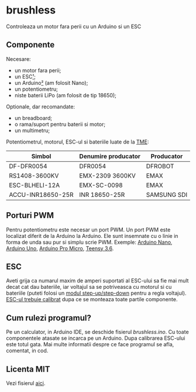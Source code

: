 # brushless
Controleaza un motor fara perii cu un Arduino si un ESC

## Componente
Necesare:
 - un motor fara perii;
 - un ESC[¹];
 - un Arduino[²] (am folosit Nano);
 - un potentiometru;
 - niste baterii LiPo (am folosit de tip 18650);

Optionale, dar recomandate:
 - un breadboard;
 - o rama/suport pentru baterii si motor;
 - un multimetru;

Potentiometrul, motorul, ESC-ul si bateriile luate de la [TME](https://www.tme.eu):

|Simbol           |Denumire producator|Producator |
|-----------------|-------------------|-----------|
|DF-DFR0054       |DFR0054            |DFROBOT    |
|RS1408-3600KV    |EMX-2309 3600KV    |EMAX       |
|ESC-BLHELI-12A   |EMX-SC-0098        |EMAX       |
|ACCU-INR18650-25R|INR 18650-25R      |SAMSUNG SDI|


## Porturi PWM
Pentru potentiometru este necesar un port PWM. Un port PWM este localizat diferit de la Arduino la Arduino. Ele sunt insemnate cu o linie in forma de unda sau pur si simplu scrie PWM. Exemple: [Arduino Nano](https://i.stack.imgur.com/4tzSR.png), [Arduino Uno](https://components101.com/sites/default/files/component_pin/Arduino-Uno-Pin-Diagram.png), [Arduino Pro Micro](https://i.pinimg.com/originals/a2/7f/9f/a27f9fbac4b4f17b5b1aa55b0550a41f.jpg), [Teensy 3.6](https://components101.com/sites/default/files/component_pin/TEENSY-3.6-Development-Board-Pinout.jpg).

## ESC
Aveti grija ca numarul maxim de amperi suportati al ESC-ului sa fie mai mult decat cat dau bateriile, iar voltajul sa se potriveasca cu motorul si cu bateriile (puteti folosi un [modul step-up/step-down](https://components101.com/modules/ltc3780-dc-dc-step-up-module) pentru a regla voltajul). [ESC-ul trebuie calibrat](https://howtomechatronics.com/tutorials/arduino/arduino-brushless-motor-control-tutorial-esc-bldc/) dupa ce se monteaza toate partile componente.

## Cum rulezi programul?
Pe un calculator, in Arduino IDE, se deschide fisierul *brushless.ino*. Cu toate componentele atasate se incarca pe un Arduino. Dupa calibrarea ESC-ului este totul gata. Mai multe informatii despre ce face programul se afla, comentat, in cod.

## Licenta MIT
Vezi fisierul [aici](https://github.com/sabinM1/brushless/blob/main/LICENSE).

[¹]: <https://github.com/sabinM1/brushless#ESC>
[²]: <https://github.com/sabinM1/brushless#Porturi-PWM>

